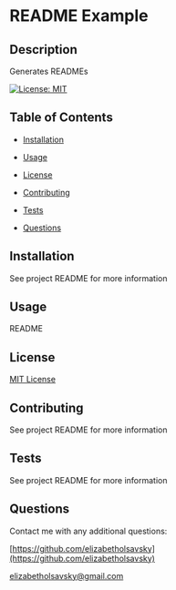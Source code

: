# README Example

  ## Description
  Generates READMEs
  
  [![License: MIT](https://img.shields.io/badge/License-MIT-yellow.svg)](https://opensource.org/licenses/MIT)

  ## Table of Contents
  * [Installation](#installation)
  * [Usage](#usage)
    
 * [License](#license)

  * [Contributing](#contributing)
  * [Tests](#tests)
  * [Questions](#questions)

  ## Installation
  See project README for more information

  ## Usage
  README
  
  
 ## License
[MIT License](https://opensource.org/licenses/MIT)


  ## Contributing
  See project README for more information

  ## Tests
  See project README for more information

  ## Questions
  Contact me with any additional questions:
  
  [https://github.com/elizabetholsavsky](https://github.com/elizabetholsavsky)

  elizabetholsavsky@gmail.com
